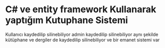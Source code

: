 # C# ve entity framework Kullanarak yaptığım Kutuphane Sistemi 

Kullanıcı kaydedilip silinebiliyor  admin kaydedilip silinebiliyor aynı şekilde kütüphane ve dergiler de kaydedilip silinebiliyor ve bir emanet sistemi var 
